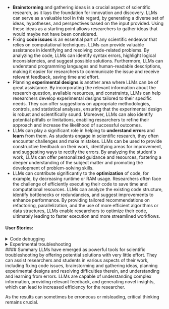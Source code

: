 - **Brainstorming** and gathering ideas is a crucial aspect of scientific research, as it lays the foundation for innovation and discovery. LLMs can serve as a valuable tool in this regard, by generating a diverse set of ideas, hypotheses, and perspectives based on the input provided. Using these ideas as a starting point allows researchers to gather ideas that would maybe not have been considered.
- Fixing **code issues** is an essential part of any scientific endeavor that relies on computational techniques. LLMs can provide valuable assistance in identifying and resolving code-related problems. By analyzing the code, LLMs can identify syntax errors, highlight logical inconsistencies, and suggest possible solutions. Furthermore, LLMs can understand programming languages and human-readable descriptions, making it easier for researchers to communicate the issue and receive relevant feedback, saving time and effort.
- Planning **experimental designs** is another area where LLMs can be of great assistance. By incorporating the relevant information about the research question, available resources, and constraints, LLMs can help researchers develop experimental designs tailored to their specific needs. They can offer suggestions on appropriate methodologies, controls, and statistical analyses, ensuring that the experimental design is robust and scientifically sound. Moreover, LLMs can also identify potential pitfalls or limitations, enabling researchers to refine their approach and increase the likelihood of successful outcomes.
- LLMs can play a significant role in helping to **understand errors** and **learn** from them. As students engage in scientific research, they often encounter challenges and make mistakes. LLMs can be used to provide constructive feedback on their work, identifying areas for improvement, and suggesting ways to rectify the errors. By analyzing the student's work, LLMs can offer personalized guidance and resources, fostering a deeper understanding of the subject matter and promoting the development of problem-solving skills.
- LLMs can contribute significantly to the **optimization** of code, for example, by decreasing runtime or RAM usage. Researchers often face the challenge of efficiently executing their code to save time and computational resources. LLMs can analyze the existing code structure, identify bottlenecks or redundancies, and suggest improvements to enhance performance. By providing tailored recommendations on refactoring, parallelization, and the use of more efficient algorithms or data structures, LLMs enable researchers to optimize their code, ultimately leading to faster execution and more streamlined workflows.
#### User Stories:
<details>
  <summary>Code debugging</summary>
  As a researcher or student, I want to use LLM to debug code written in a programming language that I am not proficient in, so that I can quickly identify and fix the line of code that triggered the error and visualize my dataset accurately.
</details>
  
  
<details>
  <summary>Experimental troubleshooting</summary> 
  As a researcher working in a biochemical laboratory, I encountered a problem that I couldn't resolve despite my experience. After conducting extensive literature research, I hypothesized that the issue could be caused by the interaction of two chemicals. Asking the same question to an LLM resulted in three potential solutions, one of which turned out to be correct (the other two were not tested). The time spent using the LLM was a fraction of literature research.
</details>
#### Summary
LLMs have emerged as powerful tools for scientific troubleshooting by offering potential solutions with very little effort. They can assist researchers and students in various aspects of their work, including fixing code issues, brainstorming and gathering ideas, planning experimental designs and resolving difficulties therein, and understanding and learning from errors. LLMs are capable of understanding complex information, providing relevant feedback, and generating novel insights, which can lead to increased efficiency for the researcher. 

As the results can sometimes be erroneous or misleading, critical thinking remains crucial.